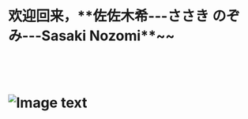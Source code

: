 <h1>欢迎回来，**佐佐木希---ささき のぞみ---Sasaki Nozomi**~~ <h1><br>  

![Image text](https://artavrillavigne.github.io/img/sasaki.jpg?raw=true)
